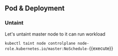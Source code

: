 ## Pod & Deployment 

### Untaint 

Let's untaint master node to it can run workload 

`kubectl taint node controlplane node-role.kubernetes.io/master:NoSchedule-`{{execute}}


